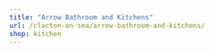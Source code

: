 ```yaml
---
title: "Arrow Bathroom and Kitchens"
url: /clacton-on-sea/arrow-bathroom-and-kitchens/
shop: kitchen
---
```

